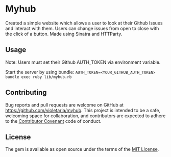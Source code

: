 # Myhub

Created a simple website which allows a user to look at their Github Issues and interact with them.  Users can change issues from open to close with the click of a button.  Made using Sinatra and HTTParty.

## Usage

Note: Users must set their Github AUTH_TOKEN via environment variable.

Start the server by using bundle: `AUTH_TOKEN=<YOUR_GITHUB_AUTH_TOKEN> bundle exec ruby lib/myhub.rb`

## Contributing

Bug reports and pull requests are welcome on GitHub at https://github.com/violetaria/myhub. This project is intended to be a safe, welcoming space for collaboration, and contributors are expected to adhere to the [Contributor Covenant](contributor-covenant.org) code of conduct.


## License

The gem is available as open source under the terms of the [MIT License](http://opensource.org/licenses/MIT).

